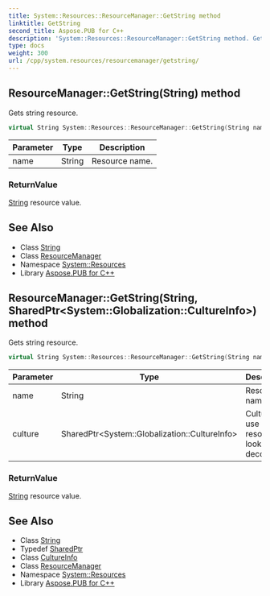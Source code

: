 ```yaml
---
title: System::Resources::ResourceManager::GetString method
linktitle: GetString
second_title: Aspose.PUB for C++
description: 'System::Resources::ResourceManager::GetString method. Gets string resource in C++.'
type: docs
weight: 300
url: /cpp/system.resources/resourcemanager/getstring/
---
```

## ResourceManager::GetString(String) method


Gets string resource.

```cpp
virtual String System::Resources::ResourceManager::GetString(String name)
```


| Parameter | Type | Description |
| --- | --- | --- |
| name | String | Resource name. |

### ReturnValue

[String](../../../system/string/) resource value.

## See Also

* Class [String](../../../system/string/)
* Class [ResourceManager](../)
* Namespace [System::Resources](../../)
* Library [Aspose.PUB for C++](../../../)
## ResourceManager::GetString(String, SharedPtr\<System::Globalization::CultureInfo\>) method


Gets string resource.

```cpp
virtual String System::Resources::ResourceManager::GetString(String name, SharedPtr<System::Globalization::CultureInfo> culture)
```


| Parameter | Type | Description |
| --- | --- | --- |
| name | String | Resource name. |
| culture | SharedPtr\<System::Globalization::CultureInfo\> | Culture to use during resource lookup and decoding. |

### ReturnValue

[String](../../../system/string/) resource value.

## See Also

* Class [String](../../../system/string/)
* Typedef [SharedPtr](../../../system/sharedptr/)
* Class [CultureInfo](../../../system.globalization/cultureinfo/)
* Class [ResourceManager](../)
* Namespace [System::Resources](../../)
* Library [Aspose.PUB for C++](../../../)
